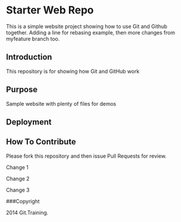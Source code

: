 # Starter Web Repo

This is a simple website project showing how to use Git and Github together. Adding a line for rebasing example, then more changes from myfeature branch too.

## Introduction

This repository is for showing how Git and GitHub work

## Purpose

Sample website with plenty of files for demos

## Deployment

## How To Contribute

Please fork this repository and then issue Pull Requests for review.

Change 1

Change 2

Change 3

###Copyright

2014 Git.Training.